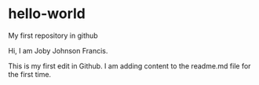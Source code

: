 # hello-world
My first repository in github

Hi, I am Joby Johnson Francis.

This is my first edit in Github. I am adding content to the readme.md file for the first time.
